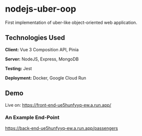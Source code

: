 # nodejs-uber-oop
First implementation of uber-like object-oriented web application.


## Technologies Used

**Client:** Vue 3 Composition API, Pinia

**Server:** NodeJS, Express, MongoDB

**Testing:** Jest

**Deployment:** Docker, Google Cloud Run

## Demo

Live on: https://front-end-ue5hunfyyq-ew.a.run.app/

### An Example End-Point
https://back-end-ue5hunfyyq-ew.a.run.app/passengers
